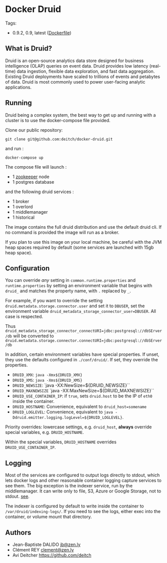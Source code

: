 # Docker Druid

Tags:

- 0.9.2, 0.9, latest ([Dockerfile](https://github.com/deitch/docker-druid/blob/master/Dockerfile))

## What is Druid?

Druid is an open-source analytics data store designed for business intelligence (OLAP) queries on event data. Druid provides low latency (real-time) data ingestion, flexible data exploration, and fast data aggregation. Existing Druid deployments have scaled to trillions of events and petabytes of data. Druid is most commonly used to power user-facing analytic applications.


## Running

Druid being a complex system, the best way to get up and running with a cluster is to use the docker-compose file provided.

Clone our public repository:

```
git clone git@github.com:deitch/docker-druid.git
```

and run :

```
docker-compose up
```

The compose file will launch :

- 1 [zookeeper](https://hub.docker.com/r/znly/zookeeper/) node
- 1 postgres database

and the following druid services :

- 1 broker
- 1 overlord
- 1 middlemanager
- 1 historical

The image contains the full druid distribution and use the default druid cli. If no command is provided the image will run as a broker.

If you plan to use this image on your local machine, be careful with the JVM heap spaces required by default (some services are launched with 15gb heap space).

## Configuration

You can override *any* setting in `common.runtime.properties` and `runtime.properties` by setting an environment variable that begins with `druid_` and matches the property name, with `.` replaced by `_`.

For example, if you want to override the setting `druid.metadata.storage.connector.user` and set it to `DBUSER`, set the environment variable `druid_metadata_storage_connector_user=DBUSER`. All case is respected.

Thus `druid_metadata_storage_connector_connectURI=jdbc:postgresql://dbSErver/db` will be converted to `druid.metadata.storage.connector.connectURI=jdbc:postgresql://dbSErver/db`

In addition, certain environment variables have special properties. If unset, they use the defaults configured in `./conf/druid/`. If set, they override the properties.

* `DRUID_XMX`: `java -Xmx${DRUID_XMX}`
* `DRUID_XMS`: `java -Xms${DRUID_XMS}`
* `DRUID_NEWSIZE`: `java -XX:NewSize=${DRUID_NEWSIZE}``
* `DRUID_MAXNEWSIZE` `java -XX:MaxNewSize=${DRUID_MAXNEWSIZE}``
* `DRUID_USE_CONTAINER_IP`: if `true`, sets `druid.host` to be the IP of `eth0` inside the container.
* `DRUID_HOSTNAME`: Convenience, equivalent to `druid_host=somename`
* `DRUID_LOGLEVEL`: Convenience, equivalent to `java -Ddruid.emitter.logging.logLevel=${DRUID_LOGLEVEL}`.

Priority overrides: lowercase settings, e.g. `druid_host`, **always** override special variables, e.g. `DRUID_HOSTNAME`.

Within the special variables, `DRUID_HOSTNAME` overrides `DRUID_USE_CONTAINER_IP`.


## Logging
Most of the services are configured to output logs directly to stdout, which lets docker logs and other reasonable container logging capture services to see them. The big exception is the indexer service, run by the middlemanager. It can write only to file, S3, Azure or Google Storage, not to stdout. [see](https://github.com/druid-io/druid/blob/4ca3b7f1e43245f59737756201d037c5b7d0e8a2/docs/content/configuration/indexing-service.md). 

The indexer is configured by default to write inside the container to `/var/druid/indexing-logs/`. If you need to see the logs, either exec into the container, or volume mount that directory.


## Authors

- Jean-Baptiste DALIDO <jb@zen.ly>
- Clément REY <clement@zen.ly>
- Avi Deitcher <https://github.com/deitch>

